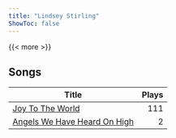```yaml
---
title: "Lindsey Stirling"
ShowToc: false
---
```


{{< more >}}

## Songs
Title | Plays 
----- | -----: 
[Joy To The World](/songs/joy-to-the-world) | 111
[Angels We Have Heard On High](/songs/angels-we-have-heard-on-high) | 2

